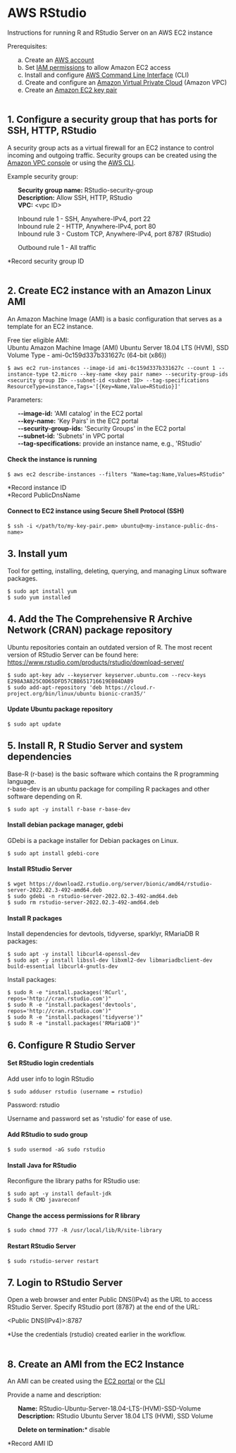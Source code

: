 # AWS RStudio

Instructions for running R and RStudio Server on an AWS EC2 instance

Prerequisites:

&nbsp;&nbsp;&nbsp;&nbsp;&nbsp;&nbsp;a. Create an [AWS account](https://aws.amazon.com/premiumsupport/knowledge-center/create-and-activate-aws-account/)  
&nbsp;&nbsp;&nbsp;&nbsp;&nbsp;&nbsp;b. Set [IAM permissions](https://docs.aws.amazon.com/IAM/latest/UserGuide/id_users_change-permissions.html) to allow Amazon EC2 access  
&nbsp;&nbsp;&nbsp;&nbsp;&nbsp;&nbsp;c. Install and configure [AWS Command Line Interface](https://docs.aws.amazon.com/cli/latest/userguide/cli-chap-getting-started.html) (CLI)  
&nbsp;&nbsp;&nbsp;&nbsp;&nbsp;&nbsp;d. Create and configure an [Amazon Virtual Private Cloud](https://docs.aws.amazon.com/directoryservice/latest/admin-guide/gsg_create_vpc.html) (Amazon VPC)  
&nbsp;&nbsp;&nbsp;&nbsp;&nbsp;&nbsp;e. Create an [Amazon EC2 key pair](https://docs.aws.amazon.com/AWSEC2/latest/UserGuide/ec2-key-pairs.html)<br/><br/>  

## 1. Configure a security group that has ports for SSH, HTTP, RStudio<br/>

A security group acts as a virtual firewall for an EC2 instance to control incoming and outgoing traffic. Security groups can be created using the [Amazon VPC console](https://console.aws.amazon.com/vpc/) or using the [AWS CLI](https://docs.aws.amazon.com/cli/latest/reference/ec2/create-security-group.html).  

Example security group:  

&nbsp;&nbsp;&nbsp;&nbsp;&nbsp;&nbsp;**Security group name:** RStudio-security-group  
&nbsp;&nbsp;&nbsp;&nbsp;&nbsp;&nbsp;**Description:** Allow SSH, HTTP, RStudio  
&nbsp;&nbsp;&nbsp;&nbsp;&nbsp;&nbsp;**VPC:** &lt;vpc ID&gt;

&nbsp;&nbsp;&nbsp;&nbsp;&nbsp;&nbsp;Inbound rule 1 - SSH, Anywhere-IPv4, port 22  
&nbsp;&nbsp;&nbsp;&nbsp;&nbsp;&nbsp;Inbound rule 2 - HTTP, Anywhere-IPv4, port 80  
&nbsp;&nbsp;&nbsp;&nbsp;&nbsp;&nbsp;Inbound rule 3 - Custom TCP, Anywhere-IPv4, port 8787 (RStudio)

&nbsp;&nbsp;&nbsp;&nbsp;&nbsp;&nbsp;Outbound rule 1 - All traffic  

*Record security group ID<br/><br/>

## 2. Create EC2 instance with an Amazon Linux AMI  

An Amazon Machine Image (AMI) is a basic configuration that serves as a template for an EC2 instance. 

Free tier eligible AMI:  
Ubuntu Amazon Machine Image (AMI) Ubuntu Server 18.04 LTS (HVM), SSD Volume Type - ami-0c159d337b331627c (64-bit (x86))  

```
$ aws ec2 run-instances --image-id ami-0c159d337b331627c --count 1 --instance-type t2.micro --key-name <key pair name> --security-group-ids <security group ID> --subnet-id <subnet ID> --tag-specifications ResourceType=instance,Tags='[{Key=Name,Value=RStudio}]'
```  

Parameters:

&nbsp;&nbsp;&nbsp;&nbsp;&nbsp;&nbsp;**--image-id:** 'AMI catalog' in the EC2 portal   
&nbsp;&nbsp;&nbsp;&nbsp;&nbsp;&nbsp;**--key-name:** 'Key Pairs' in the EC2 portal  
&nbsp;&nbsp;&nbsp;&nbsp;&nbsp;&nbsp;**--security-group-ids:** 'Security Groups' in the EC2 portal   
&nbsp;&nbsp;&nbsp;&nbsp;&nbsp;&nbsp;**--subnet-id:** 'Subnets' in VPC portal  
&nbsp;&nbsp;&nbsp;&nbsp;&nbsp;&nbsp;**--tag-specifications:** provide an instance name, e.g., 'RStudio'

#### Check the instance is running 

```
$ aws ec2 describe-instances --filters "Name=tag:Name,Values=RStudio"
```

*Record instance ID  
*Record PublicDnsName  

#### Connect to EC2 instance using Secure Shell Protocol (SSH)  

```
$ ssh -i </path/to/my-key-pair.pem> ubuntu@<my-instance-public-dns-name>
```  

## 3. Install yum  

Tool for getting, installing, deleting, querying, and managing Linux software packages.  

```
$ sudo apt install yum  
$ sudo yum installed
```  

## 4. Add the The Comprehensive R Archive Network (CRAN) package repository  

Ubuntu repositories contain an outdated version of R. The most recent version of RStudio Server can be found here: https://www.rstudio.com/products/rstudio/download-server/    

```
$ sudo apt-key adv --keyserver keyserver.ubuntu.com --recv-keys E298A3A825C0D65DFD57CBB651716619E084DAB9
$ sudo add-apt-repository 'deb https://cloud.r-project.org/bin/linux/ubuntu bionic-cran35/'
```

#### Update Ubuntu package repository  

```
$ sudo apt update
```  

## 5. Install R, R Studio Server and system dependencies  

Base-R (r-base) is the basic software which contains the R programming language.  
r-base-dev is an ubuntu package for compiling R packages and other software depending on R.  

```
$ sudo apt -y install r-base r-base-dev
```  

#### Install debian package manager, gdebi  

GDebi is a package installer for Debian packages on Linux.  

```
$ sudo apt install gdebi-core
```  

#### Install RStudio Server 

```
$ wget https://download2.rstudio.org/server/bionic/amd64/rstudio-server-2022.02.3-492-amd64.deb
$ sudo gdebi -n rstudio-server-2022.02.3-492-amd64.deb
$ sudo rm rstudio-server-2022.02.3-492-amd64.deb
```   

#### Install R packages  

Install dependencies for devtools, tidyverse, sparklyr, RMariaDB R packages:  

```
$ sudo apt -y install libcurl4-openssl-dev 
$ sudo apt -y install libssl-dev libxml2-dev libmariadbclient-dev build-essential libcurl4-gnutls-dev
```    

Install packages:  

```
$ sudo R -e "install.packages('RCurl', repos='http://cran.rstudio.com')"
$ sudo R -e "install.packages('devtools', repos='http://cran.rstudio.com')"
$ sudo R -e "install.packages('tidyverse')"
$ sudo R -e "install.packages('RMariaDB')"
```  

## 6. Configure R Studio Server 

#### Set RStudio login credentials  

Add user info to login RStudio 

```
$ sudo adduser rstudio (username = rstudio)
```
Password: rstudio  

Username and password set as 'rstudio' for ease of use.  

#### Add RStudio to sudo group  

```
$ sudo usermod -aG sudo rstudio
```  

#### Install Java for RStudio  

Reconfigure the library paths for RStudio use:

```
$ sudo apt -y install default-jdk
$ sudo R CMD javareconf
```  

#### Change the access permissions for R library  

```
$ sudo chmod 777 -R /usr/local/lib/R/site-library
```  

#### Restart RStudio Server  

```
$ sudo rstudio-server restart
```  

## 7. Login to RStudio Server  

Open a web browser and enter Public DNS(IPv4) as the URL to access RStudio Server. Specify RStudio port (8787) at the end of the URL:

&lt;Public DNS(IPv4)&gt;:8787  

*Use the credentials (rstudio) created earlier in the workflow.<br/><br/>

## 8. Create an AMI from the EC2 Instance  

An AMI can be created using the [EC2 portal](https://docs.aws.amazon.com/toolkit-for-visual-studio/latest/user-guide/tkv-create-ami-from-instance.html) or the [CLI](https://awscli.amazonaws.com/v2/documentation/api/2.0.34/reference/ec2/create-image.html)

Provide a name and description:  

&nbsp;&nbsp;&nbsp;&nbsp;&nbsp;&nbsp;**Name:** RStudio-Ubuntu-Server-18.04-LTS-(HVM)-SSD-Volume  
&nbsp;&nbsp;&nbsp;&nbsp;&nbsp;&nbsp;**Description:** RStudio Ubuntu Server 18.04 LTS (HVM), SSD Volume

&nbsp;&nbsp;&nbsp;&nbsp;&nbsp;&nbsp;**Delete on termination:*** disable  

*Record AMI ID  
